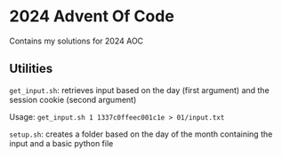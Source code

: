 # 2024 Advent Of Code
Contains my solutions for 2024 AOC

## Utilities
`get_input.sh`: retrieves input based on the day (first argument) and the session cookie (second argument)

Usage: `get_input.sh 1 1337c0ffeec001c1e > 01/input.txt`

`setup.sh`: creates a folder based on the day of the month containing the input and a basic python file
